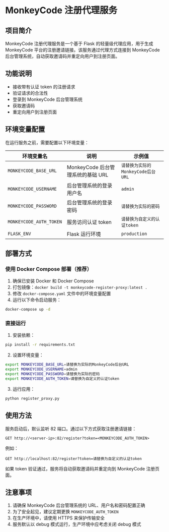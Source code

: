 # MonkeyCode 注册代理服务

## 项目简介

MonkeyCode 注册代理服务是一个基于 Flask 的轻量级代理应用，用于生成 MonkeyCode 平台的注册邀请链接。该服务通过代理方式连接到 MonkeyCode 后台管理系统，自动获取邀请码并重定向用户到注册页面。

## 功能说明

- 接收带有认证 token 的注册请求
- 验证请求的合法性
- 登录到 MonkeyCode 后台管理系统
- 获取邀请码
- 重定向用户到注册页面

## 环境变量配置

在运行服务之前，需要配置以下环境变量：

| 环境变量名                | 说明                              | 示例值                              |
| ------------------------- | --------------------------------- | ----------------------------------- |
| `MONKEYCODE_BASE_URL`   | MonkeyCode 后台管理系统的基础 URL | `请替换为实际的MonkeyCode后台URL` |
| `MONKEYCODE_USERNAME`   | 后台管理系统的登录用户名          | `admin`                           |
| `MONKEYCODE_PASSWORD`   | 后台管理系统的登录密码            | `请替换为实际的密码`              |
| `MONKEYCODE_AUTH_TOKEN` | 服务访问认证 token                | `请替换为自定义的认证token`       |
| `FLASK_ENV`             | Flask 运行环境                    | `production`                      |

## 部署方式

### 使用 Docker Compose 部署（推荐）

1. 确保已安装 Docker 和 Docker Compose
2. 打包镜像：`docker build -t monkeycode-register-proxy:latest .`
3. 修改 `docker-compose.yaml` 文件中的环境变量配置
4. 运行以下命令启动服务：

```bash
docker-compose up -d
```

### 直接运行

1. 安装依赖：

```bash
pip install -r requirements.txt
```

2. 设置环境变量：

```bash
export MONKEYCODE_BASE_URL=请替换为实际的MonkeyCode后台URL
export MONKEYCODE_USERNAME=admin
export MONKEYCODE_PASSWORD=请替换为实际的密码
export MONKEYCODE_AUTH_TOKEN=请替换为自定义的认证token
```

3. 运行应用：

```bash
python register_proxy.py
```

## 使用方法

服务启动后，默认监听 82 端口。通过以下方式获取注册邀请链接：

```
GET http://<server-ip>:82/register?token=<MONKEYCODE_AUTH_TOKEN>
```

例如：

```
GET http://localhost:82/register?token=请替换为自定义的认证token
```

如果 token 验证通过，服务将自动获取邀请码并重定向到 MonkeyCode 注册页面。

## 注意事项

1. 请确保 MonkeyCode 后台管理系统的 URL、用户名和密码配置正确
2. 为了安全起见，建议定期更换 `MONKEYCODE_AUTH_TOKEN`
3. 在生产环境中，请使用 HTTPS 来保护传输安全
4. 服务默认以 debug 模式运行，生产环境中应考虑关闭 debug 模式
